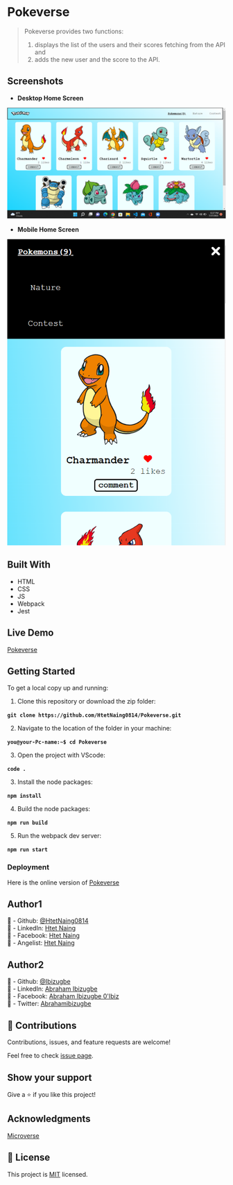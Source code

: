# Pokeverse

> Pokeverse provides two functions:
>
> 1. displays the list of the users and their scores fetching from the API and
> 2. adds the new user and the score to the API.

## Screenshots

- **Desktop Home Screen**

![Desktop Home Screen](./Assets/desktop-view.png)

- **Mobile Home Screen**

![Mobile Home Screen](./Assets/MOBILE-VIEW.png)


## Built With

- HTML
- CSS
- JS
- Webpack
- Jest

## Live Demo

[Pokeverse](https://htetnaing0814.github.io/Pokeverse/)

## Getting Started

To get a local copy up and running:

1. Clone this repository or download the zip folder:

**`git clone https://github.com/HtetNaing0814/Pokeverse.git`**

2. Navigate to the location of the folder in your machine:

**`you@your-Pc-name:~$ cd Pokeverse`**

3. Open the project with VScode:

**`code .`**

3. Install the node packages:

**`npm install`**

4. Build the node packages:

**`npm run build`**

5. Run the webpack dev server:

**`npm run start`**

### Deployment

Here is the online version of [Pokeverse](https://htetnaing0814.github.io/Pokeverse/)

## Author1

👤 - Github: [@HtetNaing0814](https://github.com/HtetNaing0814/)<br>
👤 - LinkedIn: [Htet Naing](https://www.linkedin.com/in/htet-naing-b4882a1aa/)<br>
👤 - Facebook: [Htet Naing](https://www.facebook.com/rexsoul1819)<br>
👤 - Angelist: [Htet Naing](https://angel.co/u/htet-naing-2)<br>

## Author2

👤 - Github: [@Ibizugbe](https://github.com/Ibizugbe/)<br>
👤 - LinkedIn: [Abraham Ibizugbe](https://www.linkedin.com/in/abraham-ibizugbe-763791115/)<br>
👤 - Facebook: [Abraham Ibizugbe 0'Ibiz](https://web.facebook.com/aibizugbe)<br>
👤 - Twitter: [Abrahamibizugbe](https://twitter.com/AbrahamIbizugbe)<br>

## 🤝 Contributions

Contributions, issues, and feature requests are welcome!

Feel free to check [issue page](https://github.com/HtetNaing0814/Pokeverse/issues).

## Show your support

Give a ⭐️ if you like this project!

## Acknowledgments

[Microverse](https://bit.ly/MicroverseTN)

## 📝 License

This project is [MIT](./MIT.md) licensed.
